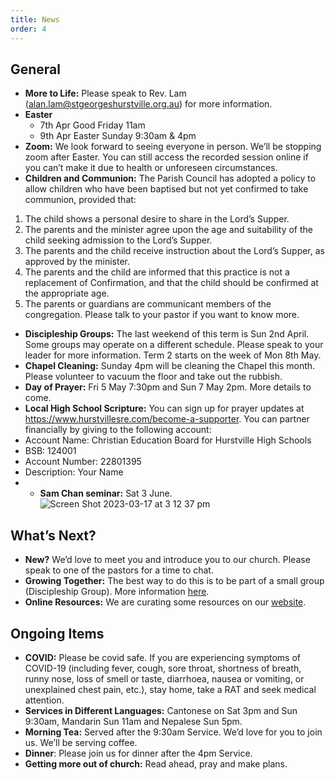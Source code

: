 ```yaml
---
title: News
order: 4
---
```


## General
- **More to Life:** Please speak to Rev. Lam (alan.lam@stgeorgeshurstville.org.au) for more information. 
- **Easter**
  - 7th Apr Good Friday 11am
  - 9th Apr Easter Sunday 9:30am & 4pm
- **Zoom:** We look forward to seeing everyone in person. We’ll be stopping zoom after Easter. You can still access the recorded session online if you can’t make it due to health or unforeseen circumstances. 
- **Children and Communion:** The Parish Council has adopted a policy to allow children who have been baptised but not yet confirmed to take communion, provided that: 
1. The child shows a personal desire to share in the Lord’s Supper. 
2. The parents and the minister agree upon the age and suitability of the child seeking admission to the Lord’s Supper. 
3. The parents and the child receive instruction about the Lord’s Supper, as approved by the minister. 
4. The parents and the child are informed that this practice is not a replacement of Confirmation, and that the child should be confirmed at the appropriate age. 
5. The parents or guardians are communicant members of the congregation.
Please talk to your pastor if you want to know more.
- **Discipleship Groups:** The last weekend of this term is Sun 2nd April. Some groups may operate on a different schedule. Please speak to your leader for more information. Term 2 starts on the week of Mon 8th May. 
- **Chapel Cleaning:** Sunday 4pm will be cleaning the Chapel this month. Please volunteer to vacuum the floor and take out the rubbish.
- **Day of Prayer:** Fri 5 May 7:30pm and Sun 7 May 2pm. More details to come. 
- **Local High School Scripture:**  You can sign up for prayer updates at https://www.hurstvillesre.com/become-a-supporter. You can partner financially by giving to the following account: 
 - Account Name: Christian Education Board for Hurstville High Schools 
 - BSB: 124001 
 - Account Number: 22801395 
 - Description: Your Name 
 - - **Sam Chan seminar:** Sat 3 June.  
  ![Screen Shot 2023-03-17 at 3 12 37 pm](https://user-images.githubusercontent.com/119166299/225810906-cc30fe08-6408-4ce8-b5e0-9fa692a951e2.png)



## What’s Next?
- **New?** We’d love to meet you and introduce you to our church. Please speak to one of the pastors for a time to chat. 
- **Growing Together:** The best way to do this is to be part of a small group (Discipleship Group). More information [here]( https://stgeorgeshurstville.org.au/discipleship-groups). 
- **Online Resources:** We are curating some resources on our [website](https://stgeorgeshurstville.org.au/lets-talk-about-christianity).


## Ongoing Items
- **COVID:** Please be covid safe. If you are experiencing symptoms of COVID-19 (including fever, cough, sore throat, shortness of breath, runny nose, loss of smell or taste, diarrhoea, nausea or vomiting, or unexplained chest pain, etc.), stay home, take a RAT and seek medical attention.
- **Services in Different Languages:** Cantonese on Sat 3pm and Sun 9:30am, Mandarin Sun 11am and Nepalese Sun 5pm. 
- **Morning Tea:** Served after the 9:30am Service. We’d love for you to join us. We’ll be serving coffee. 
- **Dinner**: Please join us for dinner after the 4pm Service.
- **Getting more out of church:** Read ahead, pray and make plans.
